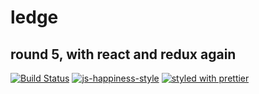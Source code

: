 # ledge
## round 5, with react and redux again

[![Build Status](https://travis-ci.org/tnguyen14/ledge.svg?branch=master)](https://travis-ci.org/tnguyen14/ledge)
[![js-happiness-style](https://img.shields.io/badge/code%20style-happiness-brightgreen.svg?style=flat-square)](https://github.com/JedWatson/happiness)
[![styled with prettier](https://img.shields.io/badge/styled_with-prettier-ff69b4.svg)](https://github.com/prettier/prettier)
